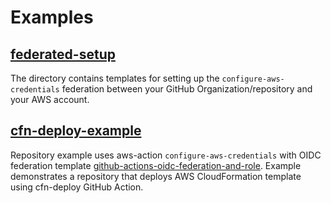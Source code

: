 # Examples

## [federated-setup](./federated-setup/README.md)

The directory contains templates for setting up the `configure-aws-credentials` federation between your GitHub Organization/repository and your AWS account.

## [cfn-deploy-example](./cfn-deploy-example/README.md)

Repository example uses aws-action `configure-aws-credentials` with OIDC federation template [github-actions-oidc-federation-and-role](./github-actions-oidc-federation-and-role.yml). Example demonstrates a repository that deploys AWS CloudFormation template using cfn-deploy GitHub Action.

